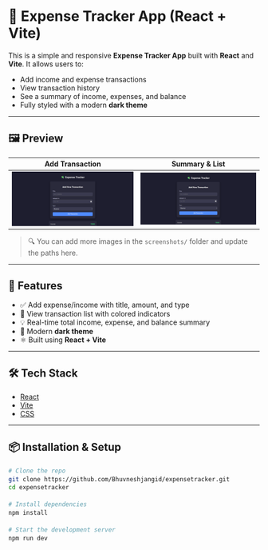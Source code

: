 # 💸 Expense Tracker App (React + Vite)

This is a simple and responsive **Expense Tracker App** built with **React** and **Vite**. It allows users to:
- Add income and expense transactions
- View transaction history
- See a summary of income, expenses, and balance
- Fully styled with a modern **dark theme**

---

## 🖼️ Preview

| Add Transaction | Summary & List |
|-----------------|----------------|
| ![Form](./screenshots/projectImage1.png) | ![Summary](./screenshots/projectImage1.png) |

> 🔍 You can add more images in the `screenshots/` folder and update the paths here.

---

## 🚀 Features

- ✅ Add expense/income with title, amount, and type
- 🎯 View transaction list with colored indicators
- 💡 Real-time total income, expense, and balance summary
- 🌙 Modern **dark theme**
- ⚛️ Built using **React + Vite**

---

## 🛠️ Tech Stack

- [React](https://reactjs.org/)
- [Vite](https://vitejs.dev/)
- [CSS](https://developer.mozilla.org/en-US/docs/Web/CSS)

---

## 📦 Installation & Setup

```bash
# Clone the repo
git clone https://github.com/Bhuvneshjangid/expensetracker.git
cd expensetracker

# Install dependencies
npm install

# Start the development server
npm run dev
